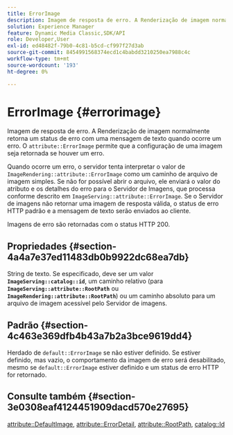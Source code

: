 ```yaml
---
title: ErrorImage
description: Imagem de resposta de erro. A Renderização de imagem normalmente retorna um status de erro com uma mensagem de texto quando ocorre um erro.
solution: Experience Manager
feature: Dynamic Media Classic,SDK/API
role: Developer,User
exl-id: ed48482f-79b0-4c81-b5cd-cf997f27d3ab
source-git-commit: 8454991568374ecd1c4babdd3210250ea7988c4c
workflow-type: tm+mt
source-wordcount: '193'
ht-degree: 0%

---
```


# ErrorImage {#errorimage}

Imagem de resposta de erro. A Renderização de imagem normalmente retorna um status de erro com uma mensagem de texto quando ocorre um erro. O `attribute::ErrorImage` permite que a configuração de uma imagem seja retornada se houver um erro.

Quando ocorre um erro, o servidor tenta interpretar o valor de `ImageRendering::attribute::ErrorImage` como um caminho de arquivo de imagem simples. Se não for possível abrir o arquivo, ele enviará o valor do atributo e os detalhes do erro para o Servidor de Imagens, que processa conforme descrito em `ImageServing::attribute::ErrorImage`. Se o Servidor de imagens não retornar uma imagem de resposta válida, o status de erro HTTP padrão e a mensagem de texto serão enviados ao cliente.

Imagens de erro são retornadas com o status HTTP 200.

## Propriedades {#section-4a4a7e37ed11483db0b9922dc68ea7db}

String de texto. Se especificado, deve ser um valor **`ImageServing::catalog::id`**, um caminho relativo (para **`ImageServing::attribute::RootPath`** ou **`ImageRendering::attribute::RootPath`**) ou um caminho absoluto para um arquivo de imagem acessível pelo Servidor de imagens.

## Padrão {#section-4c463e369dfb4b43a7b2a3bce9619dd4}

Herdado de `default::ErrorImage` se não estiver definido. Se estiver definido, mas vazio, o comportamento da imagem de erro será desabilitado, mesmo se `default::ErrorImage` estiver definido e um status de erro HTTP for retornado.

## Consulte também {#section-3e0308eaf4124451909dacd570e27695}

[attribute::DefaultImage](../../../../../ir-api/material-cat/image-rendering-api-ref/c-ir-material-catalog/c-ir-attributes-reference/r-ir-defaultpix.md#reference-102c98f9b5d24d2aaaeb756653fb0e6f), [attribute::ErrorDetail](../../../../../ir-api/material-cat/image-rendering-api-ref/c-ir-material-catalog/c-ir-attributes-reference/r-ir-errordetail.md#reference-123b56eed6cf49cea6e0490672b7c53b), [attribute::RootPath](../../../../../ir-api/material-cat/image-rendering-api-ref/c-ir-material-catalog/c-ir-attributes-reference/r-ir-rootpath.md#reference-a4d7c96b62e14fcbad1740c702f160f3), [catalog::Id](../../../../../ir-api/material-cat/image-rendering-api-ref/c-ir-material-catalog/c-ir-material-data-reference/r-ir-id.md#reference-cba2a53a952e403fb57a4e8569f9cf85)
